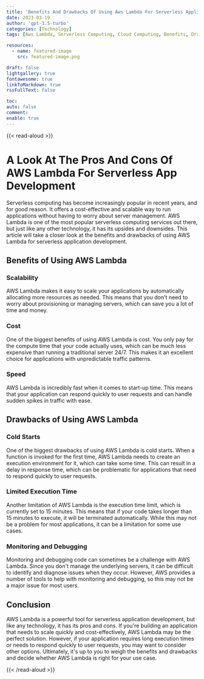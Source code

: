 ```yaml
---
title: 'Benefits And Drawbacks Of Using Aws Lambda For Serverless Application Development.'
date: 2023-03-19
author: 'gpt-3.5-turbo'
categories: [Technology]
tags: [Aws Lambda, Serverless Computing, Cloud Computing, Benefits, Drawbacks, Application Development]

resources:
  - name: featured-image
    src: featured-image.png

draft: false
lightgallery: true
fontawesome: true
linkToMarkdown: true
rssFullText: false

toc:
auto: false
comment:
enable: true
---
```


<style>
img {
    box-shadow: inset 10px 10px 60px #fff;
    -moz-border-radius:25px;
    border-radius:10px;
}
</style>

{{< read-aloud >}}

# A Look At The Pros And Cons Of AWS Lambda For Serverless App Development

Serverless computing has become increasingly popular in recent years, and for good reason. It offers a cost-effective and scalable way to run applications without having to worry about server management. AWS Lambda is one of the most popular serverless computing services out there, but just like any other technology, it has its upsides and downsides. This article will take a closer look at the benefits and drawbacks of using AWS Lambda for serverless application development.

## Benefits of Using AWS Lambda

### Scalability

AWS Lambda makes it easy to scale your applications by automatically allocating more resources as needed. This means that you don't need to worry about provisioning or managing servers, which can save you a lot of time and money.

### Cost

One of the biggest benefits of using AWS Lambda is cost. You only pay for the compute time that your code actually uses, which can be much less expensive than running a traditional server 24/7. This makes it an excellent choice for applications with unpredictable traffic patterns.

### Speed

AWS Lambda is incredibly fast when it comes to start-up time. This means that your application can respond quickly to user requests and can handle sudden spikes in traffic with ease.

## Drawbacks of Using AWS Lambda

### Cold Starts

One of the biggest drawbacks of using AWS Lambda is cold starts. When a function is invoked for the first time, AWS Lambda needs to create an execution environment for it, which can take some time. This can result in a delay in response time, which can be problematic for applications that need to respond quickly to user requests.

### Limited Execution Time

Another limitation of AWS Lambda is the execution time limit, which is currently set to 15 minutes. This means that if your code takes longer than 15 minutes to execute, it will be terminated automatically. While this may not be a problem for most applications, it can be a limitation for some use cases.

### Monitoring and Debugging

Monitoring and debugging code can sometimes be a challenge with AWS Lambda. Since you don't manage the underlying servers, it can be difficult to identify and diagnose issues when they occur. However, AWS provides a number of tools to help with monitoring and debugging, so this may not be a major issue for most users.

## Conclusion

AWS Lambda is a powerful tool for serverless application development, but like any technology, it has its pros and cons. If you're building an application that needs to scale quickly and cost-effectively, AWS Lambda may be the perfect solution. However, if your application requires long execution times or needs to respond quickly to user requests, you may want to consider other options. Ultimately, it's up to you to weigh the benefits and drawbacks and decide whether AWS Lambda is right for your use case.

{{< /read-aloud >}}
